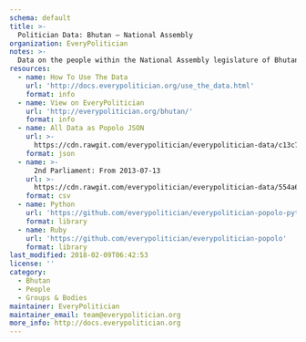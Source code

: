 ```yaml
---
schema: default
title: >-
  Politician Data: Bhutan — National Assembly
organization: EveryPolitician
notes: >-
  Data on the people within the National Assembly legislature of Bhutan.
resources:
  - name: How To Use The Data
    url: 'http://docs.everypolitician.org/use_the_data.html'
    format: info
  - name: View on EveryPolitician
    url: 'http://everypolitician.org/bhutan/'
    format: info
  - name: All Data as Popolo JSON
    url: >-
      https://cdn.rawgit.com/everypolitician/everypolitician-data/c13c7e1b4fd1d723e1d31d1679e0780b0d4d91a2/data/Bhutan/Assembly/ep-popolo-v1.0.json
    format: json
  - name: >-
      2nd Parliament: From 2013-07-13
    url: >-
      https://cdn.rawgit.com/everypolitician/everypolitician-data/554a6cb306153130ac5558e4c015471d63e57cb7/data/Bhutan/Assembly/term-2.csv
    format: csv
  - name: Python
    url: 'https://github.com/everypolitician/everypolitician-popolo-python'
    format: library
  - name: Ruby
    url: 'https://github.com/everypolitician/everypolitician-popolo'
    format: library
last_modified: 2018-02-09T06:42:53
license: ''
category:
  - Bhutan
  - People
  - Groups & Bodies
maintainer: EveryPolitician
maintainer_email: team@everypolitician.org
more_info: http://docs.everypolitician.org
---
```

